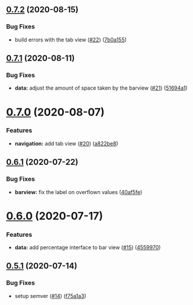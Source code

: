 ## [0.7.2](https://github.com/LucasCarioca/QuickComponents/compare/v0.7.1...v0.7.2) (2020-08-15)


### Bug Fixes

* build errors with the tab view ([#22](https://github.com/LucasCarioca/QuickComponents/issues/22)) ([7b0a155](https://github.com/LucasCarioca/QuickComponents/commit/7b0a15575448dfa9cb84fb7278f339ef49ab68bc))

## [0.7.1](https://github.com/LucasCarioca/QuickComponents/compare/v0.7.0...v0.7.1) (2020-08-11)


### Bug Fixes

* **data:** adjust the amount of space taken by the barview ([#21](https://github.com/LucasCarioca/QuickComponents/issues/21)) ([51694a1](https://github.com/LucasCarioca/QuickComponents/commit/51694a174c42f5b48f6feddd4b57cded69646c01))

# [0.7.0](https://github.com/LucasCarioca/QuickComponents/compare/v0.6.1...v0.7.0) (2020-08-07)


### Features

* **navigation:** add tab view ([#20](https://github.com/LucasCarioca/QuickComponents/issues/20)) ([a822be8](https://github.com/LucasCarioca/QuickComponents/commit/a822be8521496dc5fdaa458586579afa67d124d9))

## [0.6.1](https://github.com/LucasCarioca/QuickComponents/compare/v0.6.0...v0.6.1) (2020-07-22)


### Bug Fixes

* **barview:** fix the label on overflown values ([40af5fe](https://github.com/LucasCarioca/QuickComponents/commit/40af5fef30581b4ad31cd4030807a6c874bfb19e))

# [0.6.0](https://github.com/LucasCarioca/QuickComponents/compare/v0.5.1...v0.6.0) (2020-07-17)


### Features

* **data:** add percentage interface to bar view ([#15](https://github.com/LucasCarioca/QuickComponents/issues/15)) ([4559970](https://github.com/LucasCarioca/QuickComponents/commit/45599701a3afcd37fea0c51ba9424395492c9c6d))

## [0.5.1](https://github.com/LucasCarioca/QuickComponents/compare/v0.5.0...v0.5.1) (2020-07-14)


### Bug Fixes

* setup semver ([#14](https://github.com/LucasCarioca/QuickComponents/issues/14)) ([f75a1a3](https://github.com/LucasCarioca/QuickComponents/commit/f75a1a3fe0984b05c4dd2eaccd4ad2b02f045aa6))
